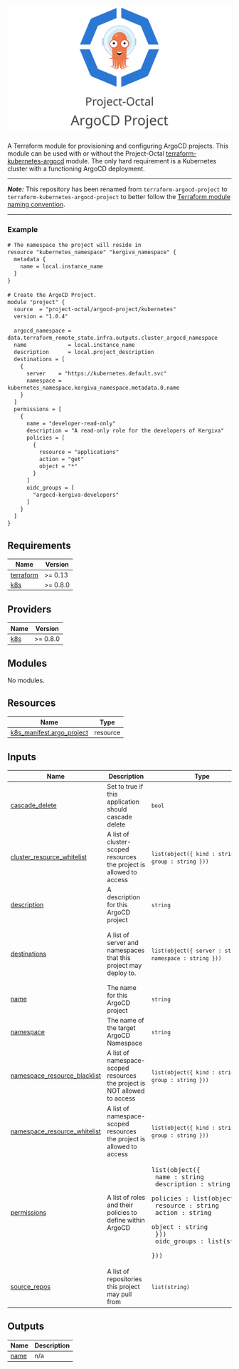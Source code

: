![Project-Octal: ArgoCD Project](docs/images/project-octal-argocd.svg "Project-Octal: ArgoCD Project")
---

A Terraform module for provisioning and configuring ArgoCD projects.
This module can be used with or without the Project-Octal [terraform-kubernetes-argocd](https://github.com/project-octal/terraform-kubernetes-argocd) module.
The only hard requirement is a Kubernetes cluster with a functioning ArgoCD deployment.

---

***Note:*** This repository has been renamed from `terraform-argocd-project` to `terraform-kubernetes-argocd-project`
 to better follow the [Terraform module naming convention](https://www.terraform.io/docs/registry/modules/publish.html). 

--- 

### Example
```hcl-terraform
# The namespace the project will reside in
resource "kubernetes_namespace" "kergiva_namespace" {
  metadata {
    name = local.instance_name
  }
}

# Create the ArgoCD Project.
module "project" {
  source  = "project-octal/argocd-project/kubernetes"
  version = "1.0.4"
  
  argocd_namespace = data.terraform_remote_state.infra.outputs.cluster_argocd_namespace
  name             = local.instance_name
  description      = local.project_description
  destinations = [
    {
      server    = "https://kubernetes.default.svc"
      namespace = kubernetes_namespace.kergiva_namespace.metadata.0.name
    }
  ]
  permissions = [
    {
      name = "developer-read-only"
      description = "A read-only role for the developers of Kergiva"
      policies = [
        {
          resource = "applications"
          action = "get"
          object = "*"
        }
      ]
      oidc_groups = [
        "argocd-kergiva-developers"
      ]
    }
  ]
}
```
<!-- BEGIN_TF_DOCS -->
## Requirements

| Name | Version |
|------|---------|
| <a name="requirement_terraform"></a> [terraform](#requirement\_terraform) | >= 0.13 |
| <a name="requirement_k8s"></a> [k8s](#requirement\_k8s) | >= 0.8.0 |

## Providers

| Name | Version |
|------|---------|
| <a name="provider_k8s"></a> [k8s](#provider\_k8s) | >= 0.8.0 |

## Modules

No modules.

## Resources

| Name | Type |
|------|------|
| [k8s_manifest.argo_project](https://registry.terraform.io/providers/banzaicloud/k8s/latest/docs/resources/manifest) | resource |

## Inputs

| Name | Description | Type | Default | Required |
|------|-------------|------|---------|:--------:|
| <a name="input_cascade_delete"></a> [cascade\_delete](#input\_cascade\_delete) | Set to true if this application should cascade delete | `bool` | `false` | no |
| <a name="input_cluster_resource_whitelist"></a> [cluster\_resource\_whitelist](#input\_cluster\_resource\_whitelist) | A list of cluster-scoped resources the project is allowed to access | `list(object({ kind : string, group : string }))` | `[]` | no |
| <a name="input_description"></a> [description](#input\_description) | A description for this ArgoCD project | `string` | n/a | yes |
| <a name="input_destinations"></a> [destinations](#input\_destinations) | A list of server and namespaces that this project may deploy to. | `list(object({ server : string, namespace : string }))` | <pre>[<br>  {<br>    "namespace": "default",<br>    "server": "https://kubernetes.default.svc"<br>  }<br>]</pre> | no |
| <a name="input_name"></a> [name](#input\_name) | The name for this ArgoCD project | `string` | n/a | yes |
| <a name="input_namespace"></a> [namespace](#input\_namespace) | The name of the target ArgoCD Namespace | `string` | n/a | yes |
| <a name="input_namespace_resource_blacklist"></a> [namespace\_resource\_blacklist](#input\_namespace\_resource\_blacklist) | A list of namespace-scoped resources the project is NOT allowed to access | `list(object({ kind : string, group : string }))` | `[]` | no |
| <a name="input_namespace_resource_whitelist"></a> [namespace\_resource\_whitelist](#input\_namespace\_resource\_whitelist) | A list of namespace-scoped resources the project is allowed to access | `list(object({ kind : string, group : string }))` | `[]` | no |
| <a name="input_permissions"></a> [permissions](#input\_permissions) | A list of roles and their policies to define within ArgoCD | <pre>list(object({<br>    name : string<br>    description : string<br>    policies : list(object({<br>      resource : string<br>      action : string<br>      object : string<br>    }))<br>    oidc_groups : list(string)<br>  }))</pre> | `[]` | no |
| <a name="input_source_repos"></a> [source\_repos](#input\_source\_repos) | A list of repositories this project may pull from | `list(string)` | <pre>[<br>  "*"<br>]</pre> | no |

## Outputs

| Name | Description |
|------|-------------|
| <a name="output_name"></a> [name](#output\_name) | n/a |
<!-- END_TF_DOCS -->